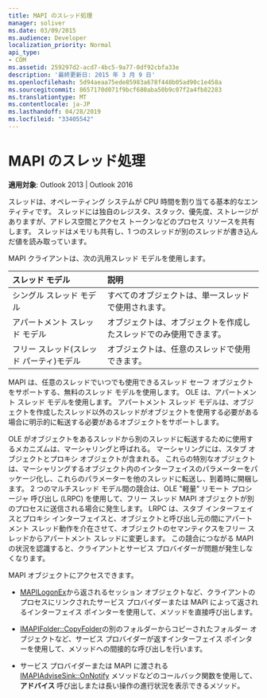 ```yaml
---
title: MAPI のスレッド処理
manager: soliver
ms.date: 03/09/2015
ms.audience: Developer
localization_priority: Normal
api_type:
- COM
ms.assetid: 259297d2-acd7-4bc5-9a77-0df92cbfa33e
description: '最終更新日: 2015 年 3 月 9 日'
ms.openlocfilehash: 5d94aeaa75ede85983a678f448b05ad90c1e458a
ms.sourcegitcommit: 8657170d071f9bcf680aba50b9c07f2a4fb82283
ms.translationtype: MT
ms.contentlocale: ja-JP
ms.lasthandoff: 04/28/2019
ms.locfileid: "33405542"
---
```

# <a name="threading-in-mapi"></a>MAPI のスレッド処理

  
  
**適用対象**: Outlook 2013 | Outlook 2016 
  
スレッドは、オペレーティング システムが CPU 時間を割り当てる基本的なエンティティです。 スレッドには独自のレジスタ、スタック、優先度、ストレージがありますが、アドレス空間とアクセス トークンなどのプロセス リソースを共有します。 スレッドはメモリも共有し、1 つのスレッドが別のスレッドが書き込んだ値を読み取っています。
  
MAPI クライアントは、次の汎用スレッド モデルを使用します。
  
|**スレッド モデル**|**説明**|
|:-----|:-----|
|シングル スレッド モデル  <br/> |すべてのオブジェクトは、単一スレッドで使用されます。  <br/> |
|アパートメント スレッド モデル  <br/> |オブジェクトは、オブジェクトを作成したスレッドでのみ使用できます。  <br/> |
|フリー スレッド(スレッド パーティ)モデル  <br/> |オブジェクトは、任意のスレッドで使用できます。  <br/> |
   
MAPI は、任意のスレッドでいつでも使用できるスレッド セーフ オブジェクトをサポートする、無料のスレッド モデルを使用します。 OLE は、アパートメント スレッド モデルを使用します。 アパートメント スレッド モデルは、オブジェクトを作成したスレッド以外のスレッドがオブジェクトを使用する必要がある場合に明示的に転送する必要があるオブジェクトをサポートします。
  
OLE がオブジェクトをあるスレッドから別のスレッドに転送するために使用するメカニズムは、マーシャリングと呼ばれる。 マーシャリングには、スタブ オブジェクトとプロキシ オブジェクトが含まれる。 これらの特別なオブジェクトは、マーシャリングするオブジェクト内のインターフェイスのパラメーターをパッケージ化し、これらのパラメーターを他のスレッドに転送し、到着時に開梱します。 2 つのマルチスレッド モデル間の競合は、OLE "軽量" リモート プロシージャ 呼び出し (LRPC) を使用して、フリー スレッド MAPI オブジェクトが別のプロセスに送信される場合に発生します。 LRPC は、スタブ インターフェイスとプロキシ インターフェイスと、オブジェクトと呼び出し元の間にアパートメント スレッド動作を介在させて、オブジェクトのセマンティクスをフリー スレッドからアパートメント スレッドに変更します。 この競合につながる MAPI の状況を認識すると、クライアントとサービス プロバイダーが問題が発生しなくなります。
  
MAPI オブジェクトにアクセスできます。
  
- [MAPILogonEx](mapilogonex.md)から返されるセッション オブジェクトなど、クライアントのプロセスにリンクされたサービス プロバイダーまたは MAPI によって返されるインターフェイス ポインターを使用して、メソッドを直接呼び出します。
    
- [IMAPIFolder::CopyFolder](imapifolder-copyfolder.md)の別のフォルダーからコピーされたフォルダー オブジェクトなど、サービス プロバイダーが返すインターフェイス ポインターを使用して、メソッドへの間接的な呼び出しを行います。
    
- サービス プロバイダーまたは MAPI に渡される [IMAPIAdviseSink::OnNotify](imapiadvisesink-onnotify.md) メソッドなどのコールバック関数を使用して、 **アドバイス** 呼び出しまたは長い操作の進行状況を表示できるメソッド。 
    

